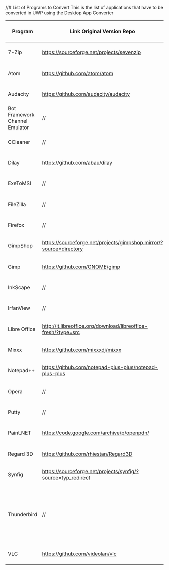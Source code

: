 //# List of Programs to Convert
This is the list of applications that have to be converted in UWP using the Desktop App Converter

| Program | Link Original Version Repo | Link UWP Version Repo | License | Cortana Support | Live Tiles Support | Notifications Support | Dial Support | Developer | Authorization | Publication |
|---------|----------------------------|-----------------------|---------|-----------------|--------------------|-----------------------|--------------|-----------|---------------|-------------|
| 7-Zip| https://sourceforge.net/projects/sevenzip | // |GPL-2.0 | // | // | // | // | UWP Open Source Community | No | // |
| Atom | https://github.com/atom/atom | https://github.com/UWP-Open-Source-Community/Atom | MIT | // | // | // | // | UWP Open Source Community | No | // |
| Audacity| https://github.com/audacity/audacity | // |GPL-2.0 | // | // | // | // | // | UWP Open Source Community | No | // |
| Bot Framework Channel Emulator | // | // | // | // | // | // | // | UWP Open Source Community | No | // |
| CCleaner | // | // | // | // | // | // | // | UWP Open Source Community | No | // |
| Dilay| https://github.com/abau/dilay | https://github.com/UWP-Open-Source-Community/Dilay | GPL-3.0 | // | // | // | // | UWP Open Source Community | Yes | // |
| ExeToMSI| // | // | // | // | // | // | // | UWP Open Source Community | No | // |
| FileZilla | // | https://github.com/UWP-Open-Source-Community/FileZilla | // | // | // | // | // | UWP Open Source Community | No | // |
| Firefox | // | // | // | // | // | // | // | UWP Open Source Community | No | // |
| GimpShop | https://sourceforge.net/projects/gimpshop.mirror/?source=directory | // | //  | // | // | // | // | UWP Open Source Community | No | // |
| Gimp| https://github.com/GNOME/gimp | // | // | // | // | // | // | // | UWP Open Source Community | No | // |
| InkScape | // | https://github.com/UWP-Open-Source-Community/InkscapeUWP | // | // | // | // | // | UWP Open Source Community | No | // |
| IrfanView | // | // | // | // | // | // | // | UWP Open Source Community | No | // |
| Libre Office | http://it.libreoffice.org/download/libreoffice-fresh/?type=src| | MPLv2 | // | // | // | // | // | UWP Open Source Community| No | // |
| Mixxx | https://github.com/mixxxdj/mixxx | // | // | // | // | // | // | UWP Open Source Community | No | // |
| Notepad++ |  https://github.com/notepad-plus-plus/notepad-plus-plus | https://github.com/UWP-Open-Source-Community/NotepadPlusPlus | GPL-2.0 | No | // | // | // | // | UWP Open Source Community | // |
| Opera | // | // | // | // | // | // | // | UWP Open Source Community | No | // |
| Putty | // | // | // | // | // | // | // | UWP Open Source Community | No | // |
| Paint.NET |https://code.google.com/archive/p/openpdn/ | // | // | // | // | // | // | UWP Open Source Community | No | // |
| Regard 3D | https://github.com/rhiestan/Regard3D | https://github.com/UWP-Open-Source-Community/REGARD3D | // | // | // | // | // | UWP Open Source Community | No | // |
| Synfig| https://sourceforge.net/projects/synfig/?source=typ_redirect | // | // | // | // | // | // | UWP Open Source Community | No | // |
| Thunderbird | // | // | MPL 1.1, GNU LGPL v2.1, GNU GPL v2 e MPL 2.0 | // | // | // | // | UWP Open Source Community | No | // |
| VLC | https://github.com/videolan/vlc | // | GPL-2.0 | // | // | // | // | UWP Open Source Community | No | // |
